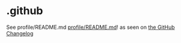 # .github

See profile/README.md [profile/README.md](profile/README.md)! as seen on [the GitHub Changelog](https://github.blog/changelog/2021-09-14-readmes-for-organization-profiles/)